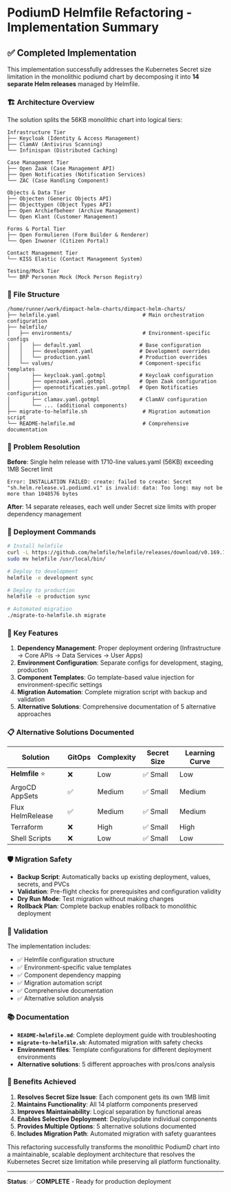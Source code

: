 # PodiumD Helmfile Refactoring - Implementation Summary

## ✅ Completed Implementation

This implementation successfully addresses the Kubernetes Secret size limitation in the monolithic podiumd chart by decomposing it into **14 separate Helm releases** managed by Helmfile.

### 🏗️ Architecture Overview

The solution splits the 56KB monolithic chart into logical tiers:

```
Infrastructure Tier
├── Keycloak (Identity & Access Management)
├── ClamAV (Antivirus Scanning)  
└── Infinispan (Distributed Caching)

Case Management Tier
├── Open Zaak (Case Management API)
├── Open Notificaties (Notification Services)
└── ZAC (Case Handling Component)

Objects & Data Tier
├── Objecten (Generic Objects API)
├── Objecttypen (Object Types API)
├── Open Archiefbeheer (Archive Management)
└── Open Klant (Customer Management)

Forms & Portal Tier
├── Open Formulieren (Form Builder & Renderer)
└── Open Inwoner (Citizen Portal)

Contact Management Tier
└── KISS Elastic (Contact Management System)

Testing/Mock Tier
└── BRP Personen Mock (Mock Person Registry)
```

### 📁 File Structure

```
/home/runner/work/dimpact-helm-charts/dimpact-helm-charts/
├── helmfile.yaml                           # Main orchestration configuration
├── helmfile/
│   ├── environments/                       # Environment-specific configs
│   │   ├── default.yaml                   # Base configuration
│   │   ├── development.yaml               # Development overrides
│   │   └── production.yaml                # Production overrides
│   └── values/                            # Component-specific templates
│       ├── keycloak.yaml.gotmpl           # Keycloak configuration
│       ├── openzaak.yaml.gotmpl           # Open Zaak configuration
│       ├── opennotificaties.yaml.gotmpl   # Open Notificaties configuration
│       ├── clamav.yaml.gotmpl             # ClamAV configuration
│       └── ... (additional components)
├── migrate-to-helmfile.sh                  # Migration automation script
└── README-helmfile.md                      # Comprehensive documentation
```

### 🎯 Problem Resolution

**Before**: Single helm release with 1710-line values.yaml (56KB) exceeding 1MB Secret limit
```
Error: INSTALLATION FAILED: create: failed to create: Secret "sh.helm.release.v1.podiumd.v1" is invalid: data: Too long: may not be more than 1048576 bytes
```

**After**: 14 separate releases, each well under Secret size limits with proper dependency management

### 🚀 Deployment Commands

```bash
# Install helmfile
curl -L https://github.com/helmfile/helmfile/releases/download/v0.169.1/helmfile_0.169.1_linux_amd64.tar.gz | tar -xzf -
sudo mv helmfile /usr/local/bin/

# Deploy to development
helmfile -e development sync

# Deploy to production  
helmfile -e production sync

# Automated migration
./migrate-to-helmfile.sh migrate
```

### 🔧 Key Features

1. **Dependency Management**: Proper deployment ordering (Infrastructure → Core APIs → Data Services → User Apps)
2. **Environment Configuration**: Separate configs for development, staging, production
3. **Component Templates**: Go template-based value injection for environment-specific settings
4. **Migration Automation**: Complete migration script with backup and validation
5. **Alternative Solutions**: Comprehensive documentation of 5 alternative approaches

### 📋 Alternative Solutions Documented

| Solution | GitOps | Complexity | Secret Size | Learning Curve |
|----------|--------|------------|-------------|----------------|
| **Helmfile** ⭐ | ❌ | Low | ✅ Small | Low |
| ArgoCD AppSets | ✅ | Medium | ✅ Small | Medium |
| Flux HelmRelease | ✅ | Medium | ✅ Small | Medium |
| Terraform | ❌ | High | ✅ Small | High |
| Shell Scripts | ❌ | Low | ✅ Small | Low |

### 🛡️ Migration Safety

- **Backup Script**: Automatically backs up existing deployment, values, secrets, and PVCs
- **Validation**: Pre-flight checks for prerequisites and configuration validity
- **Dry Run Mode**: Test migration without making changes
- **Rollback Plan**: Complete backup enables rollback to monolithic deployment

### 🧪 Validation

The implementation includes:
- ✅ Helmfile configuration structure
- ✅ Environment-specific value templates  
- ✅ Component dependency mapping
- ✅ Migration automation script
- ✅ Comprehensive documentation
- ✅ Alternative solution analysis

### 📚 Documentation

- **`README-helmfile.md`**: Complete deployment guide with troubleshooting
- **`migrate-to-helmfile.sh`**: Automated migration with safety checks
- **Environment files**: Template configurations for different deployment environments
- **Alternative solutions**: 5 different approaches with pros/cons analysis

### 🎉 Benefits Achieved

1. **Resolves Secret Size Issue**: Each component gets its own 1MB limit
2. **Maintains Functionality**: All 14 platform components preserved
3. **Improves Maintainability**: Logical separation by functional areas
4. **Enables Selective Deployment**: Deploy/update individual components
5. **Provides Multiple Options**: 5 alternative solutions documented
6. **Includes Migration Path**: Automated migration with safety guarantees

This refactoring successfully transforms the monolithic PodiumD chart into a maintainable, scalable deployment architecture that resolves the Kubernetes Secret size limitation while preserving all platform functionality.

---

**Status**: ✅ **COMPLETE** - Ready for production deployment